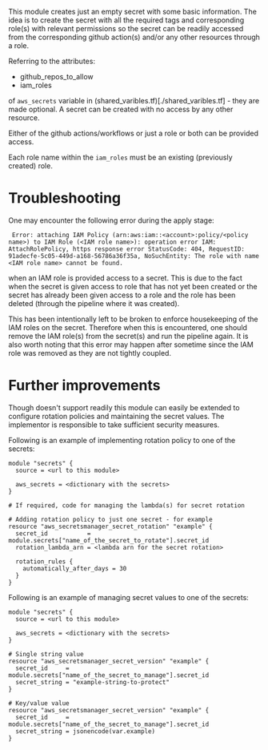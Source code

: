 This module creates just an empty secret with some basic information. The idea is to create the secret with all the required tags and corresponding role(s) with relevant permissions so the secret can be readily accessed from the corresponding github action(s) and/or any other resources through a role.

Referring to the attributes:

* github_repos_to_allow
* iam_roles

of `aws_secrets` variable in (shared_varibles.tf)[./shared_varibles.tf] - they are made optional. A secret can be created with no access by any other resource. 

Either of the github actions/workflows or just a role or both can be provided access. 

Each role name within the `iam_roles` must be an existing (previously created) role.

# Troubleshooting

One may encounter the following error during the apply stage:

```
 Error: attaching IAM Policy (arn:aws:iam::<account>:policy/<policy name>) to IAM Role (<IAM role name>): operation error IAM: AttachRolePolicy, https response error StatusCode: 404, RequestID: 91adecfe-5c05-449d-a168-56786a36f35a, NoSuchEntity: The role with name <IAM role name> cannot be found.
```

when an IAM role is provided access to a secret. This is due to the fact when the secret is given access to role that has not yet been created or the secret has already been given access to a role and the role has been deleted (through the pipeline where it was created).

This has been intentionally left to be broken to enforce housekeeping of the IAM roles on the secret. Therefore when this is encountered, one should remove the IAM role(s) from the secret(s) and run the pipeline again. It is also worth noting that this error may happen after sometime since the IAM role was removed as they are not tightly coupled.

# Further improvements 

Though doesn't support readily this module can easily be extended to configure rotation policies and maintaining the secret values. The implementor is responsible to take sufficient security measures.

Following is an example of implementing rotation policy to one of the secrets:

```
module "secrets" {
  source = <url to this module>

  aws_secrets = <dictionary with the secrets>
}

# If required, code for managing the lambda(s) for secret rotation

# Adding rotation policy to just one secret - for example
resource "aws_secretsmanager_secret_rotation" "example" {
  secret_id           = module.secrets["name_of_the_secret_to_rotate"].secret_id
  rotation_lambda_arn = <lambda arn for the secret rotation>

  rotation_rules {
    automatically_after_days = 30
  }
}
```

Following is an example of managing secret values to one of the secrets:

```
module "secrets" {
  source = <url to this module>

  aws_secrets = <dictionary with the secrets>
}

# Single string value
resource "aws_secretsmanager_secret_version" "example" {
  secret_id     = module.secrets["name_of_the_secret_to_manage"].secret_id
  secret_string = "example-string-to-protect"
}

# Key/value value
resource "aws_secretsmanager_secret_version" "example" {
  secret_id     = module.secrets["name_of_the_secret_to_manage"].secret_id
  secret_string = jsonencode(var.example)
}
```